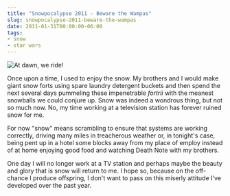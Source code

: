 ```yaml
---
title: "Snowpocalypse 2011 - Beware the Wampas"
slug: snowpocalypse-2011-beware-the-wampas
date: 2011-01-31T00:00:00-06:00
tags:
- snow
- star wars
---
```

![](http://images.dxprog.com/blog/snowpocalypse2011.jpg "At dawn, we ride!")

Once upon a time, I used to enjoy the snow. My brothers and I would make giant snow forts using spare laundry detergent buckets and then spend the next several days pummeling these impenetrable _fortrii_ with the meanest snowballs we could conjure up. Snow was indeed a wondrous thing, but not so much now. No, my time working at a television station has forever ruined snow for me.

For now "snow" means scrambling to ensure that systems are working correctly, driving many miles in treacherous weather or, in tonight's case, being pent up in a hotel some blocks away from my place of employ instead of at home enjoying good food and watching Death Note with my brothers.

One day I will no longer work at a TV station and perhaps maybe the beauty and glory that is snow will return to me. I hope so, because on the off-chance I produce offspring, I don't want to pass on this miserly attitude I've developed over the past year.
